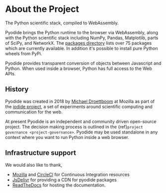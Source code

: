 # About the Project

The Python scientific stack, compiled to WebAssembly.

Pyodide brings the Python runtime to the browser via WebAssembly, along with
the Python scientific stack including NumPy, Pandas, Matplotlib, parts of
SciPy, and NetworkX. The [packages
directory](https://github.com/iodide-project/pyodide/tree/master/packages)
lists over 75 packages which are currently available. In addition it's possible
to install pure Python wheels from PyPi.

Pyodide provides transparent conversion of objects between Javascript and
Python. When used inside a browser, Python has full access to the Web APIs.

## History

Pyodide was created in 2018 by [Michael Droettboom](https://github.com/mdboom)
at Mozilla as part of the [iodide project](https://github.com/iodide-project/iodide), a set of experiments around
scientific computing and communication for the web.

At present Pyodide is an independent and community driven open-source project.
The decision making process is outlined in the {ref}`project governance <project-governance>`.
Pyodide may be used standalone in any context where you want to run Python
inside a web browser.

## Infrastructure support

We would also like to thank,
 - [Mozilla](https://www.mozilla.org/en-US/) and
[CircleCl](https://circleci.com/) for Continuous Integration resources
 - [JsDelivr](https://www.jsdelivr.com/) for providing a CDN for pyodide packages
 - [ReadTheDocs](https://readthedocs.org/) for hosting the documentation.
